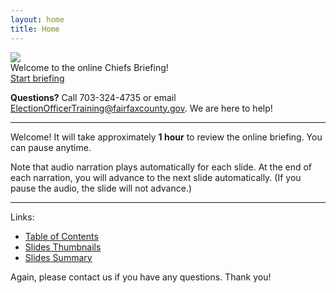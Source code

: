 ```yaml
---
layout: home
title: Home
---
```


<img class="hero-image" src="{{ site.github.url }}/assets/img/chiefs-briefing-slide-intro.png">

<div class="homepage-intro">
Welcome to the online Chiefs Briefing!
</div>

<div>
<a class="homepage-button" href="{{ site.github.url }}/slides/001">Start briefing</a>
</div>

**Questions?** Call 703-324-4735 or email ElectionOfficerTraining@fairfaxcounty.gov. We are here to help!

---

Welcome! It will take approximately **1 hour** to review the online briefing. You can pause anytime.

Note that audio narration plays automatically for each slide. At the end of each narration, you will advance to the next slide automatically. (If you pause the audio, the slide will not advance.)

---

Links:
* <a href="{{ site.github.url }}/slides/">Table of Contents</a>
* <a href="{{ site.github.url }}/slides-thumbnails/">Slides Thumbnails</a>
* <a href="{{ site.github.url }}/slides-summary/">Slides Summary</a>

Again, please contact us if you have any questions. Thank you!